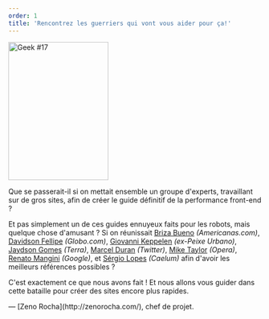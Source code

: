```yaml
---
order: 1
title: 'Rencontrez les guerriers qui vont vous aider pour ça!'
---
```


<div class="img-left">
  <img id="geek-17" class="icos-geek" src="http://browserdiet.com/en/assets/img/17.png" alt="Geek #17" width="199" height="275" />
</div>

Que se passerait-il si on mettait ensemble un groupe d'experts, travaillant sur ​​de gros sites, afin de créer le guide définitif de la performance front-end ?

Et pas simplement un de ces guides ennuyeux faits pour les robots, mais quelque chose d'amusant ? Si on réunissait [Briza Bueno](http://www.brizabueno.com/) *(Americanas.com)*, [Davidson Fellipe](https://github.com/davidsonfellipe) *(Globo.com)*, [Giovanni Keppelen](https://github.com/keppelen) *(ex-Peixe Urbano)*, [Jaydson Gomes](https://github.com/jaydson) *(Terra)*, [Marcel Duran](https://github.com/marcelduran) *(Twitter)*, [Mike Taylor](https://github.com/miketaylr) *(Opera)*, [Renato Mangini](https://github.com/mangini) *(Google)*, et [Sérgio Lopes](http://sergiolopes.org) *(Caelum)* afin d'avoir les meilleurs références possibles ?

C'est exactement ce que nous avons fait ! Et nous allons vous guider dans cette bataille pour créer des sites encore plus rapides.

<p class="project-leader">&mdash; [Zeno Rocha](http://zenorocha.com/), chef de projet.</p>
